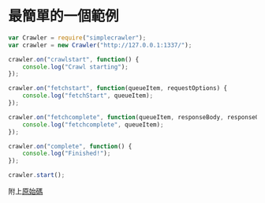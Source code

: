 # 最簡單的一個範例

```js
var Crawler = require("simplecrawler");
var crawler = new Crawler("http://127.0.0.1:1337/");

crawler.on("crawlstart", function() {
    console.log("Crawl starting");
});

crawler.on("fetchstart", function(queueItem, requestOptions) {
    console.log("fetchStart", queueItem);
});

crawler.on("fetchcomplete", function(queueItem, responseBody, responseObject) {
    console.log("fetchcomplete", queueItem);
});

crawler.on("complete", function() {
    console.log("Finished!");
});

crawler.start();
```

附上[原始碼](https://github.com/alincode/learning-web-crawler-30days/tree/master/ex05)